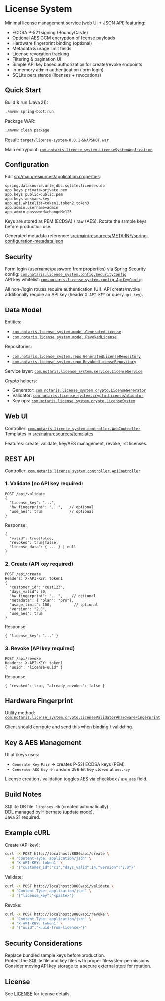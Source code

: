 # License System

Minimal license management service (web UI + JSON API) featuring:
- ECDSA P‑521 signing (BouncyCastle)
- Optional AES‑GCM encryption of license payloads
- Hardware fingerprint binding (optional)
- Metadata & usage limit fields
- License revocation tracking
- Filtering & pagination UI
- Simple API key based authorization for create/revoke endpoints
- In‑memory admin authentication (form login)
- SQLite persistence (licenses + revocations)

## Quick Start

Build & run (Java 21):

```bash
./mvnw spring-boot:run
```

Package WAR:

```bash
./mvnw clean package
```

Result: `target/license-system-0.0.1-SNAPSHOT.war`

Main entrypoint: [`com.notaris.license_system.LicenseSystemApplication`](src/main/java/com/notaris/license_system/LicenseSystemApplication.java)

## Configuration

Edit [src/main/resources/application.properties](src/main/resources/application.properties):

```
spring.datasource.url=jdbc:sqlite:licenses.db
app.keys.private=private.pem
app.keys.public=public.pem
app.keys.aes=aes.key
app.api.whitelist=token1,token2,token3
app.admin.username=admin
app.admin.password=changeMe123
```

Keys are stored as PEM (ECDSA) / raw (AES). Rotate the sample keys before production use.

Generated metadata reference: [src/main/resources/META-INF/spring-configuration-metadata.json](src/main/resources/META-INF/spring-configuration-metadata.json)

## Security

Form login (username/password from properties) via Spring Security config: [`com.notaris.license_system.config.SecurityConfig`](src/main/java/com/notaris/license_system/config/SecurityConfig.java)  
API key whitelist: [`com.notaris.license_system.config.ApiKeyConfig`](src/main/java/com/notaris/license_system/config/ApiKeyConfig.java)

All non-/login routes require authentication (UI). API create/revoke additionally require an API key (header `X-API-KEY` or query `api_key`).

## Data Model

Entities:
- [`com.notaris.license_system.model.GeneratedLicense`](src/main/java/com/notaris/license_system/model/GeneratedLicense.java)
- [`com.notaris.license_system.model.RevokedLicense`](src/main/java/com/notaris/license_system/model/RevokedLicense.java)

Repositories:
- [`com.notaris.license_system.repo.GeneratedLicenseRepository`](src/main/java/com/notaris/license_system/repo/GeneratedLicenseRepository.java)
- [`com.notaris.license_system.repo.RevokedLicenseRepository`](src/main/java/com/notaris/license_system/repo/RevokedLicenseRepository.java)

Service layer: [`com.notaris.license_system.service.LicenseService`](src/main/java/com/notaris/license_system/service/LicenseService.java)

Crypto helpers:
- Generator: [`com.notaris.license_system.crypto.LicenseGenerator`](src/main/java/com/notaris/license_system/crypto/LicenseGenerator.java)
- Validator: [`com.notaris.license_system.crypto.LicenseValidator`](src/main/java/com/notaris/license_system/crypto/LicenseValidator.java)
- Key ops: [`com.notaris.license_system.crypto.LicenseSystem`](src/main/java/com/notaris/license_system/crypto/LicenseSystem.java)

## Web UI

Controller: [`com.notaris.license_system.controller.WebController`](src/main/java/com/notaris/license_system/controller/WebController.java)  
Templates in [src/main/resources/templates](src/main/resources/templates).

Features: create, validate, key/AES management, revoke, list licenses.

## REST API

Controller: [`com.notaris.license_system.controller.ApiController`](src/main/java/com/notaris/license_system/controller/ApiController.java)

### 1. Validate (no API key required)

```
POST /api/validate
{
  "license_key": "...",
  "hw_fingerprint": "...",   // optional
  "use_aes": true            // optional
}
```

Response:
```
{
  "valid": true|false,
  "revoked": true|false,
  "license_data": { ... } | null
}
```

### 2. Create (API key required)

```
POST /api/create
Headers: X-API-KEY: token1
{
  "customer_id": "cust123",
  "days_valid": 30,
  "hw_fingerprint": "...",    // optional
  "metadata": { "plan": "pro"},
  "usage_limit": 100,          // optional
  "version": "2.0",
  "use_aes": true
}
```

Response:
```
{ "license_key": "..." }
```

### 3. Revoke (API key required)

```
POST /api/revoke
Headers: X-API-KEY: token1
{ "uuid": "license-uuid" }
```

Response:
```
{ "revoked": true, "already_revoked": false }
```

## Hardware Fingerprint

Utility method: [`com.notaris.license_system.crypto.LicenseValidator#hardwareFingerprint`](src/main/java/com/notaris/license_system/crypto/LicenseValidator.java)

Client should compute and send this when binding / validating.

## Key & AES Management

UI at /keys uses:
- `Generate Key Pair` → creates P‑521 ECDSA keys (PEM)
- `Generate AES Key` → random 256‑bit key stored at `aes.key`

License creation / validation toggles AES via checkbox / `use_aes` field.

## Build Notes

SQLite DB file: `licenses.db` (created automatically).  
DDL managed by Hibernate (update mode).  
Java 21 required.

## Example cURL

Create (API key):
```bash
curl -X POST http://localhost:8080/api/create \
  -H 'Content-Type: application/json' \
  -H 'X-API-KEY: token1' \
  -d '{"customer_id":"c1","days_valid":14,"version":"2.0"}'
```

Validate:
```bash
curl -X POST http://localhost:8080/api/validate \
  -H 'Content-Type: application/json' \
  -d '{"license_key":"<paste>"}'
```

Revoke:
```bash
curl -X POST http://localhost:8080/api/revoke \
  -H 'Content-Type: application/json' \
  -H 'X-API-KEY: token1' \
  -d '{"uuid":"<uuid-from-license>"}'
```

## Security Considerations

Replace bundled sample keys before production.  
Protect the SQLite file and key files with proper filesystem permissions.  
Consider moving API key storage to a secure external store for rotation.

## License

See [LICENSE](LICENSE) for license details.